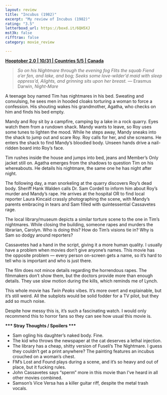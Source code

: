 ```yaml
---
layout: review
title: "Incubus (1982)"
excerpt: "My review of Incubus (1982)"
rating: "3.5"
letterboxd_url: https://boxd.it/6QH5XJ
mst3k: false
rifftrax: false
category: movie_review

---
```


<b><a href="">Hooptober 2.0 | 10/31 | Countries 5/5 | Canada</a></b>

<blockquote><i>So on his Nightmare through the evening fog
Flits the squab Fiend o’er fen, and lake, and bog;
Seeks some love-wilder’d maid with sleep oppress’d,
Alights, and grinning sits upon her breast.</i>
— Erasmus Darwin, <i>Night-Mare</i></blockquote>

A teenage boy named Tim has nightmares in his bed. Sweating and convulsing, he sees men in hooded cloaks torturing a woman to force a confession. His shouting wakes his grandmother, Agatha, who checks on him and finds his bed empty.

Mandy and Roy sit by a campfire, camping by a lake in a rock quarry. Eyes watch them from a rundown shack. Mandy wants to leave, so Roy uses some tunes to lighten the mood. While he steps away, Mandy sneaks into the shack to jump out and scare Roy. Roy calls for her, and she screams. He enters the shack to find Mandy’s bloodied body. Unseen hands drive a nail-ridden board into Roy’s face.

Tim rushes inside the house and jumps into bed, jeans and Member’s Only jacket still on. Agatha emerges from the shadows to question Tim on his whereabouts. He details his nightmare, the same one he has night after night.

The following day, a man snorkeling at the quarry discovers Roy’s dead body. Sheriff Hank Walden calls Dr. Sam Cordell to inform him about Roy’s murder and Mandy’s rape. He arrives at the hospital OR to find local reporter Laura Kincaid crassly photographing the scene, with Mandy’s parents embracing in tears and Sam filled with quintessential Cassavetes rage.

The local library/museum depicts a similar torture scene to the one in Tim’s nightmares. While closing the building, someone rapes and murders the librarian, Carolyn. Who is doing this? How do Tim’s visions tie in? Why is Sam so dodgy around reporters?

Cassavetes had a hand in the script, giving it a more human quality. I usually have a problem when movies don’t give anyone’s names. This movie has the opposite problem — every person on-screen gets a name, so it’s hard to tell who is important and who is just there.

The film does not mince details regarding the horrendous rapes. The filmmakers don’t show them, but the doctors provide more than enough details. They use slow motion during the kills, which reminds me of Lynch.

This whole movie has <i>Twin Peaks</i> vibes. It’s more overt and explainable, but it’s still weird. All the subplots would be solid fodder for a TV pilot, but they add so much noise.

Despite how messy this is, it’s such a fascinating watch. I would only recommend this to horror fans so they can see how usual this movie is.


<b>*** Stray Thoughts / Spoilers ***</b>
* Sam ogling his daughter’s naked body. Fine.
* The kid who throws the newspaper at the cat deserves a lethal injection.
* The library has a cheap, shitty version of Fuseli’s The Nightmare. I guess they couldn’t get a print anywhere? The painting features an incubus crouched on a woman’s chest.
* FM’s Lost and Found plays during a scene, and it’s so heavy and out of place, but it fucking rules.
* John Cassavetes says “sperm” more in this movie than I’ve heard in all other movies combined.
* Samson’s Vice Versa has a killer guitar riff, despite the metal trash vocals.